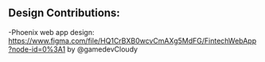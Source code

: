 ## Design Contributions: 
-Phoenix web app design: https://www.figma.com/file/HQ1CrBXB0wcvCmAXg5MdFG/FintechWebApp?node-id=0%3A1 by @gamedevCloudy
